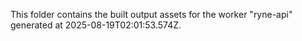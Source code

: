 This folder contains the built output assets for the worker "ryne-api" generated at 2025-08-19T02:01:53.574Z.